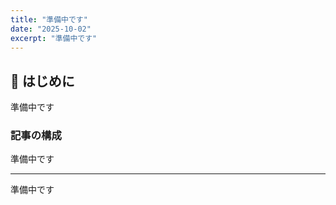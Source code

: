 ```yaml
---
title: "準備中です"
date: "2025-10-02"
excerpt: "準備中です"
---
```


## 🚀 はじめに

準備中です

### 記事の構成

準備中です

---

準備中です